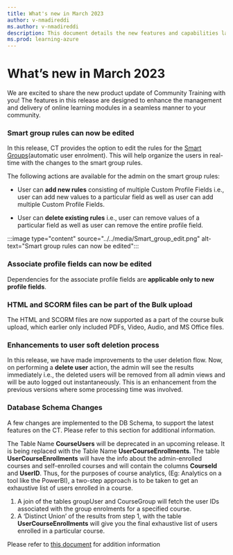 ```yaml
---
title: What's new in March 2023
author: v-nmadireddi
ms.author: v-nmadireddi
description: This document details the new features and capabilities launched on Community Training in March 2023. 
ms.prod: learning-azure
---
```


# What’s new in March 2023

We are excited to share the new product update of Community Training with you! The features in this release are designed to enhance the management and delivery of online learning modules in a seamless manner to your community.

### Smart group rules can now be edited

In this release, CT provides the option to edit the rules for the [Smart Groups](https://learn.microsoft.com/en-us/azure/industry/training-services/microsoft-community-training/user-management/organize-users/setup-automatic-user-enrollment-for-a-group-1#steps-to-add-rule-for-a-group)(automatic user enrolment). This will help organize the users in real-time with the changes to the smart group rules.

The following actions are available for the admin on the smart group rules:

* User can **add new rules** consisting of multiple Custom Profile Fields i.e., user can add new values to a particular field as well as user can add multiple Custom Profile Fields.

* User can **delete existing rules** i.e., user can remove values of a particular field as well as user can remove the entire profile field.

:::image type="content" source="../../media/Smart_group_edit.png" alt-text="Smart group rules can now be edited":::

### Associate profile fields can now be edited

Dependencies for the associate profile fields are **applicable only to new profile fields**.

### HTML and SCORM files can be part of the Bulk upload

The HTML and SCORM files are now supported as a part of the course bulk upload, which earlier only included PDFs, Video, Audio, and MS Office files.

### Enhancements to user soft deletion process

In this release, we have made improvements to the user deletion flow. Now, on performing a **delete user** action, the admin will see the results immediately i.e., the deleted users will be removed from all admin views and will be auto logged out instantaneously. This is an enhancement from the previous versions where some processing time was involved.

### Database Schema Changes

A few changes are implemented to the DB Schema, to support the latest features on the CT. Please refer to this section for additional information. 

The Table Name **CourseUsers** will be deprecated in an upcoming release. It is being replaced with the Table Name **UserCourseEnrollments**. The table **UserCourseEnrollments** will have the info about the admin-enrolled courses and self-enrolled courses and will contain the columns **CourseId** and **UserID**.
Thus, for the purposes of course analytics, (Eg: Analytics on a tool like the PowerBI), a two-step approach is to be taken to get an exhaustive list of users enrolled in a course.

1. A join of the tables groupUser and CourseGroup will fetch the user IDs associated with the group enrolments for a specified course.
2. A ‘Distinct Union’ of the results from step 1, with the table **UserCourseEnrollments** will give you the final exhaustive list of users enrolled in a particular course.

Please refer to [this document](../../analytics/custom-reports/database-schema.md#database-schema-overview) for addition information
